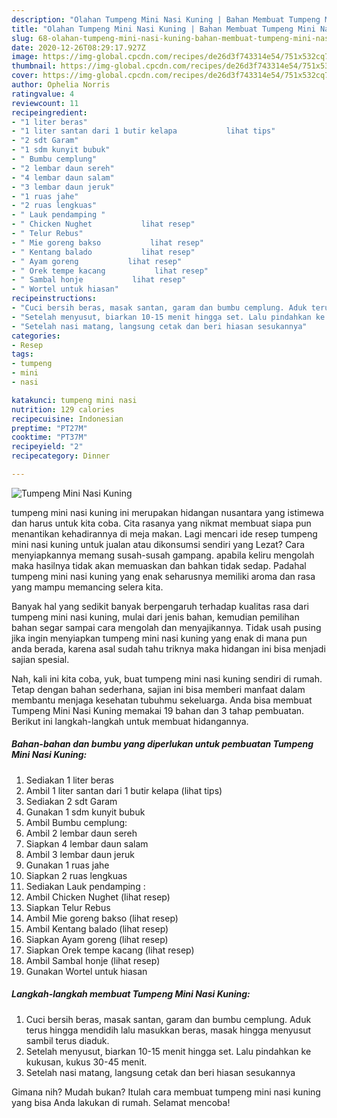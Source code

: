 ```yaml
---
description: "Olahan Tumpeng Mini Nasi Kuning | Bahan Membuat Tumpeng Mini Nasi Kuning Yang Mudah Dan Praktis"
title: "Olahan Tumpeng Mini Nasi Kuning | Bahan Membuat Tumpeng Mini Nasi Kuning Yang Mudah Dan Praktis"
slug: 68-olahan-tumpeng-mini-nasi-kuning-bahan-membuat-tumpeng-mini-nasi-kuning-yang-mudah-dan-praktis
date: 2020-12-26T08:29:17.927Z
image: https://img-global.cpcdn.com/recipes/de26d3f743314e54/751x532cq70/tumpeng-mini-nasi-kuning-foto-resep-utama.jpg
thumbnail: https://img-global.cpcdn.com/recipes/de26d3f743314e54/751x532cq70/tumpeng-mini-nasi-kuning-foto-resep-utama.jpg
cover: https://img-global.cpcdn.com/recipes/de26d3f743314e54/751x532cq70/tumpeng-mini-nasi-kuning-foto-resep-utama.jpg
author: Ophelia Norris
ratingvalue: 4
reviewcount: 11
recipeingredient:
- "1 liter beras"
- "1 liter santan dari 1 butir kelapa           lihat tips"
- "2 sdt Garam"
- "1 sdm kunyit bubuk"
- " Bumbu cemplung"
- "2 lembar daun sereh"
- "4 lembar daun salam"
- "3 lembar daun jeruk"
- "1 ruas jahe"
- "2 ruas lengkuas"
- " Lauk pendamping "
- " Chicken Nughet           lihat resep"
- " Telur Rebus"
- " Mie goreng bakso           lihat resep"
- " Kentang balado           lihat resep"
- " Ayam goreng           lihat resep"
- " Orek tempe kacang           lihat resep"
- " Sambal honje           lihat resep"
- " Wortel untuk hiasan"
recipeinstructions:
- "Cuci bersih beras, masak santan, garam dan bumbu cemplung. Aduk terus hingga mendidih lalu masukkan beras, masak hingga menyusut sambil terus diaduk."
- "Setelah menyusut, biarkan 10-15 menit hingga set. Lalu pindahkan ke kukusan, kukus 30-45 menit."
- "Setelah nasi matang, langsung cetak dan beri hiasan sesukannya"
categories:
- Resep
tags:
- tumpeng
- mini
- nasi

katakunci: tumpeng mini nasi 
nutrition: 129 calories
recipecuisine: Indonesian
preptime: "PT27M"
cooktime: "PT37M"
recipeyield: "2"
recipecategory: Dinner

---
```



![Tumpeng Mini Nasi Kuning](https://img-global.cpcdn.com/recipes/de26d3f743314e54/751x532cq70/tumpeng-mini-nasi-kuning-foto-resep-utama.jpg)


tumpeng mini nasi kuning ini merupakan hidangan nusantara yang istimewa dan harus untuk kita coba. Cita rasanya yang nikmat membuat siapa pun menantikan kehadirannya di meja makan.
Lagi mencari ide resep tumpeng mini nasi kuning untuk jualan atau dikonsumsi sendiri yang Lezat? Cara menyiapkannya memang susah-susah gampang. apabila keliru mengolah maka hasilnya tidak akan memuaskan dan bahkan tidak sedap. Padahal tumpeng mini nasi kuning yang enak seharusnya memiliki aroma dan rasa yang mampu memancing selera kita.



Banyak hal yang sedikit banyak berpengaruh terhadap kualitas rasa dari tumpeng mini nasi kuning, mulai dari jenis bahan, kemudian pemilihan bahan segar sampai cara mengolah dan menyajikannya. Tidak usah pusing jika ingin menyiapkan tumpeng mini nasi kuning yang enak di mana pun anda berada, karena asal sudah tahu triknya maka hidangan ini bisa menjadi sajian spesial.


Nah, kali ini kita coba, yuk, buat tumpeng mini nasi kuning sendiri di rumah. Tetap dengan bahan sederhana, sajian ini bisa memberi manfaat dalam membantu menjaga kesehatan tubuhmu sekeluarga. Anda bisa membuat Tumpeng Mini Nasi Kuning memakai 19 bahan dan 3 tahap pembuatan. Berikut ini langkah-langkah untuk membuat hidangannya.

<!--inarticleads1-->

##### Bahan-bahan dan bumbu yang diperlukan untuk pembuatan Tumpeng Mini Nasi Kuning:

1. Sediakan 1 liter beras
1. Ambil 1 liter santan dari 1 butir kelapa           (lihat tips)
1. Sediakan 2 sdt Garam
1. Gunakan 1 sdm kunyit bubuk
1. Ambil  Bumbu cemplung:
1. Ambil 2 lembar daun sereh
1. Siapkan 4 lembar daun salam
1. Ambil 3 lembar daun jeruk
1. Gunakan 1 ruas jahe
1. Siapkan 2 ruas lengkuas
1. Sediakan  Lauk pendamping :
1. Ambil  Chicken Nughet           (lihat resep)
1. Siapkan  Telur Rebus
1. Ambil  Mie goreng bakso           (lihat resep)
1. Ambil  Kentang balado           (lihat resep)
1. Siapkan  Ayam goreng           (lihat resep)
1. Siapkan  Orek tempe kacang           (lihat resep)
1. Ambil  Sambal honje           (lihat resep)
1. Gunakan  Wortel untuk hiasan




<!--inarticleads2-->

##### Langkah-langkah membuat Tumpeng Mini Nasi Kuning:

1. Cuci bersih beras, masak santan, garam dan bumbu cemplung. Aduk terus hingga mendidih lalu masukkan beras, masak hingga menyusut sambil terus diaduk.
1. Setelah menyusut, biarkan 10-15 menit hingga set. Lalu pindahkan ke kukusan, kukus 30-45 menit.
1. Setelah nasi matang, langsung cetak dan beri hiasan sesukannya




Gimana nih? Mudah bukan? Itulah cara membuat tumpeng mini nasi kuning yang bisa Anda lakukan di rumah. Selamat mencoba!

